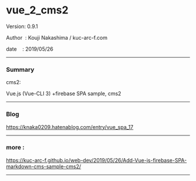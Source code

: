 # vue_2_cms2

 Version: 0.9.1

 Author  : Kouji Nakashima / kuc-arc-f.com

 date    : 2019/05/26

***
### Summary

cms2:

Vue.js (Vue-CLI 3) +firebase SPA sample, cms2

***
### Blog

https://knaka0209.hatenablog.com/entry/vue_spa_17

***
### more :

https://kuc-arc-f.github.io/web-dev/2019/05/26/Add-Vue-js-firebase-SPA-markdown-cms-sample-cms2/

***


